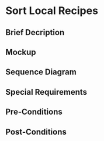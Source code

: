 # Sort Local Recipes
## Brief Decription

## Mockup

## Sequence Diagram

## Special Requirements

## Pre-Conditions

## Post-Conditions
